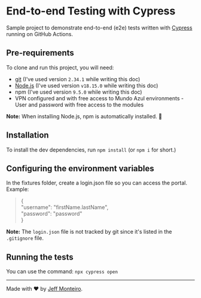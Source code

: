 # End-to-end Testing with Cypress

Sample project to demonstrate end-to-end (e2e) tests written with [Cypress](https://cypress.io) running on GitHub Actions.

## Pre-requirements

To clone and run this project, you will need:

- [git](https://git-scm.com/downloads) (I've used version `2.34.1` while writing this doc)
- [Node.js](https://nodejs.org/en/) (I've used version `v18.15.0` while writing this doc)
- npm (I've used version `9.5.0` while writing this doc)
- VPN configured and with free access to Mundo Azul environments
-User and password with free access to the modules

**Note:** When installing Node.js, npm is automatically installed. 🚀

## Installation

To install the dev dependencies, run `npm install` (or `npm i` for short.)

## Configuring the environment variables

In the fixtures folder, create a login.json file so you can access the portal.
Example:

> {<br>
        "username": "firstName.lastName", <br>        "password": "password" <br>
}


**Note:** The `login.json` file is not tracked by git since it's listed in the `.gitignore` file.

## Running the tests

You can use the command:
`npx cypress open`

___

Made with ❤️ by [Jeff Monteiro]().

